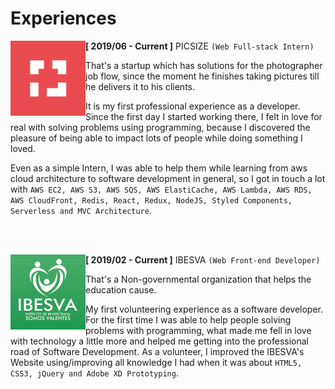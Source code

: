 # Experiences

<img src="assets/experiences/picsize.jpg" align="left" width="120">

**[ 2019/06 - Current ]** PICSIZE ``(Web Full-stack Intern)``

That's a startup which has solutions for the photographer job flow, since the moment he finishes taking pictures till he delivers it to his clients. 

It is my first professional experience as a developer. Since the first day I started working there, I felt in love for real with solving problems using programming, because I discovered the pleasure of being able to impact lots of people while doing something I loved.

Even as a simple Intern, I was able to help them while learning from aws cloud architecture to software development in general, so I got in touch a lot with `AWS EC2, AWS S3, AWS SQS, AWS ElastiCache, AWS Lambda, AWS RDS, AWS CloudFront, Redis, React, Redux, NodeJS, Styled Components, Serverless and MVC Architecture`.

<br></br>

<img src="assets/experiences/ibesva.jpeg" align="left" width="120">

**[ 2019/02 - Current ]** IBESVA ``(Web Front-end Developer)``

That's a Non-governmental organization that helps the education cause.

My first volunteering experience as a software developer. For the first time I was able to help people solving problems with programming, what made me fell in love with technology a little more and helped me getting into the professional road of Software Development. As a volunteer, I improved the IBESVA's Website using/improving all knowledge I had when it was about `HTML5, CSS3, jQuery and Adobe XD Prototyping`.